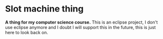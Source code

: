 # Slot machine thing

**A thing for my computer science course.**
This is an eclipse project, I don't use eclipse anymore and I doubt I will support this in the future, this is just here to look back on.
